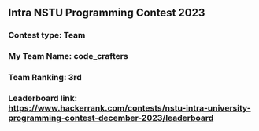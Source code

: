 ## Intra NSTU Programming Contest 2023
### Contest type: Team
### My Team Name: code_crafters
### Team Ranking: 3rd
### Leaderboard link: https://www.hackerrank.com/contests/nstu-intra-university-programming-contest-december-2023/leaderboard
